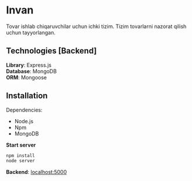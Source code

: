 # Invan

Tovar ishlab chiqaruvchilar uchun ichki tizim. Tizim tovarlarni nazorat qilish uchun tayyorlangan.

## Technologies [Backend]

**Library**: Express.js \
**Database**: MongoDB \
**ORM**: Mongoose

## Installation

Dependencies:
- Node.js
- Npm
- MongoDB

**Start server**

```bash
npm install
node server
```


**Backend**: [localhost:5000](http://localhost:5000)
